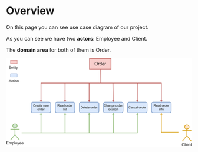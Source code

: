 # Overview

On this page you can see use case diagram of our project.

As you can see we have two **actors**: Employee and Client.

The **domain area** for both of them is Order.


![actor-uml-diagram](https://raw.githubusercontent.com/iamprovidence/PostOffice/develop/docs/images/actor-uml.png)